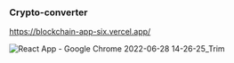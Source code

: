 ### Crypto-converter
https://blockchain-app-six.vercel.app/

![React App - Google Chrome 2022-06-28 14-26-25_Trim](https://user-images.githubusercontent.com/73027259/176168874-3b527183-0970-4377-8ac2-53bcc8bec336.gif)

